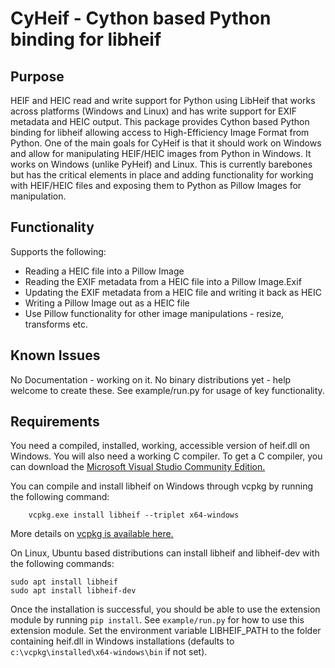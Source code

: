 CyHeif - Cython based Python binding for libheif
================================================
Purpose
-------
HEIF and HEIC read and write support for Python using LibHeif that works across platforms (Windows and Linux) and has write support for EXIF metadata and HEIC output. 
This package provides Cython based Python binding for libheif allowing access to High-Efficiency Image Format from Python. One of the main goals for CyHeif is that it should work on Windows and allow for manipulating HEIF/HEIC images from Python in Windows. It works on Windows (unlike PyHeif) and Linux. This is currently barebones but has the critical elements in place and adding functionality for working with HEIF/HEIC files and exposing them to Python as Pillow Images for manipulation.

Functionality
-------------
Supports the following:
- Reading a HEIC file into a Pillow Image
- Reading the EXIF metadata from a HEIC file into a Pillow Image.Exif
- Updating the EXIF metadata from a HEIC file and writing it back as HEIC
- Writing a Pillow Image out as a HEIC file
- Use Pillow functionality for other image manipulations - resize, transforms etc.

Known Issues
------------
No Documentation - working on it. No binary distributions yet - help welcome to create these. See example/run.py for usage of key functionality.

Requirements
------------
You need a compiled, installed, working, accessible version of heif.dll on Windows. You will also need a working C compiler. To get a C compiler, you can download the [Microsoft Visual Studio Community Edition.](https://visualstudio.microsoft.com/vs/community/)

You can compile and install libheif on Windows through vcpkg by running the following command:

```
    vcpkg.exe install libheif --triplet x64-windows
```

More details on [vcpkg is available here.](https://docs.microsoft.com/en-us/cpp/build/vcpkg?view=msvc-160) 

On Linux, Ubuntu based distributions can install libheif and libheif-dev with the following commands:

```
sudo apt install libheif
sudo apt install libheif-dev
```

Once the installation is successful, you should be able to use the extension module by running `pip install`. See `example/run.py` for how to use this extension module. Set the environment variable LIBHEIF_PATH to the folder containing heif.dll in Windows installations (defaults to `c:\vcpkg\installed\x64-windows\bin` if not set).
